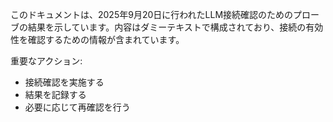 このドキュメントは、2025年9月20日に行われたLLM接続確認のためのプローブの結果を示しています。内容はダミーテキストで構成されており、接続の有効性を確認するための情報が含まれています。

重要なアクション:
- 接続確認を実施する
- 結果を記録する
- 必要に応じて再確認を行う